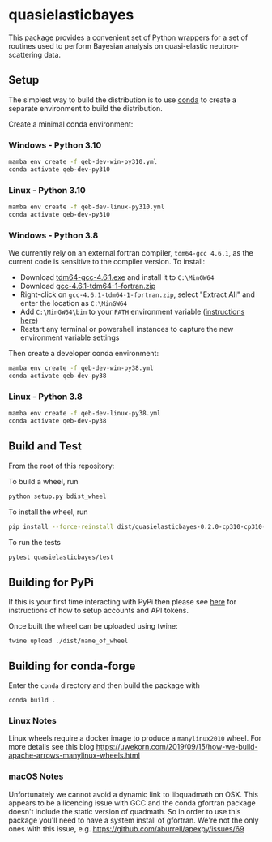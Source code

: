 # quasielasticbayes

This package provides a convenient set of Python wrappers
for a set of routines used to perform Bayesian analysis
on quasi-elastic neutron-scattering data.

## Setup

The simplest way to build the distribution is to use [conda](https://docs.conda.io/en/latest/miniconda.html) to create
a separate environment to build the distribution.

Create a minimal conda environment:

### Windows - Python 3.10

```sh
mamba env create -f qeb-dev-win-py310.yml
conda activate qeb-dev-py310
```

### Linux - Python 3.10

```sh
mamba env create -f qeb-dev-linux-py310.yml
conda activate qeb-dev-py310
```

### Windows - Python 3.8

We currently rely on an external fortran compiler, `tdm64-gcc 4.6.1`, as the current code is sensitive
to the compiler version. To install:

- Download [tdm64-gcc-4.6.1.exe](https://sourceforge.net/projects/tdm-gcc/files/TDM-GCC%20Installer/Previous/1.1006.0/tdm64-gcc-4.6.1.exe/download) and install it to ``C:\MinGW64``
- Download [gcc-4.6.1-tdm64-1-fortran.zip](https://sourceforge.net/projects/tdm-gcc/files/TDM-GCC%20Old%20Releases/TDM-GCC%204.6%20series/4.6.1-tdm64-1/gcc-4.6.1-tdm64-1-fortran.zip/download)
- Right-click on ``gcc-4.6.1-tdm64-1-fortran.zip``, select "Extract All" and enter the location as ``C:\MinGW64``
- Add ``C:\MinGW64\bin`` to your ``PATH`` environment variable ([instructions here](https://www.architectryan.com/2018/03/17/add-to-the-path-on-windows-10/))
- Restart any terminal or powershell instances to capture the new environment variable settings

Then create a developer conda environment:

```sh
mamba env create -f qeb-dev-win-py38.yml
conda activate qeb-dev-py38
```

### Linux - Python 3.8

```sh
mamba env create -f qeb-dev-linux-py38.yml
conda activate qeb-dev-py38
```

## Build and Test

From the root of this repository:

To build a wheel, run

```sh
python setup.py bdist_wheel
```

To install the wheel, run

```sh
pip install --force-reinstall dist/quasielasticbayes-0.2.0-cp310-cp310-*.whl
```

To run the tests

```sh
pytest quasielasticbayes/test
```

## Building for PyPi

If this is your first time interacting with PyPi then please see [here](https://packaging.python.org/en/latest/tutorials/packaging-projects/#uploading-the-distribution-archives) for instructions of how to setup accounts and API tokens. 

Once built the wheel can be uploaded using twine:

```
twine upload ./dist/name_of_wheel
```

## Building for conda-forge

Enter the `conda` directory and then build the package with

```
conda build .
```

### Linux Notes

Linux wheels require a docker image to produce a `manylinux2010` wheel. For more details see this blog https://uwekorn.com/2019/09/15/how-we-build-apache-arrows-manylinux-wheels.html

### macOS Notes

Unfortunately we cannot avoid a dynamic link to libquadmath on OSX. This appears to be a licencing issue with GCC and the conda gfortran package doesn't include the static version of quadmath.
So in order to use this package you'll need to have a system install of gfortran. We're not the only ones with this issue, e.g. https://github.com/aburrell/apexpy/issues/69 
